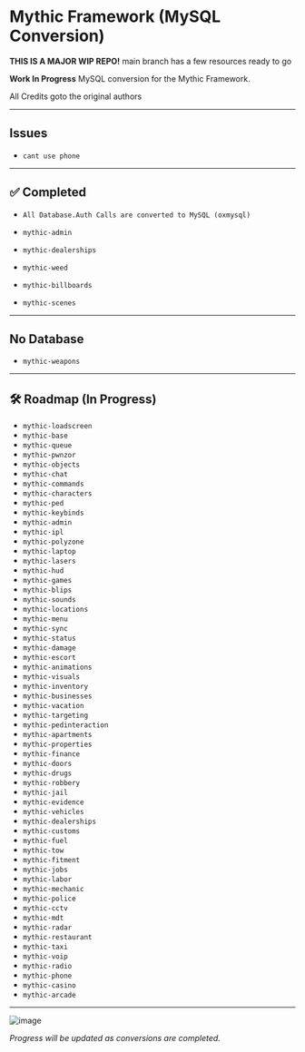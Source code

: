 # Mythic Framework (MySQL Conversion)

**THIS IS A MAJOR WIP REPO!** main branch has a few resources ready to go


**Work In Progress** MySQL conversion for the Mythic Framework.

All Credits goto the original authors

---

## Issues
- `cant use phone`


---

## ✅ Completed

- `All Database.Auth Calls are converted to MySQL (oxmysql)`

- `mythic-admin`
- `mythic-dealerships`
- `mythic-weed`
- `mythic-billboards`
- `mythic-scenes`

---


## No Database

- `mythic-weapons`

---

## 🛠️ Roadmap (In Progress)

- `mythic-loadscreen`
- `mythic-base`
- `mythic-queue`
- `mythic-pwnzor`
- `mythic-objects`
- `mythic-chat`
- `mythic-commands`
- `mythic-characters`
- `mythic-ped`
- `mythic-keybinds`
- `mythic-admin`
- `mythic-ipl`
- `mythic-polyzone`
- `mythic-laptop`
- `mythic-lasers`
- `mythic-hud`
- `mythic-games`
- `mythic-blips`
- `mythic-sounds`
- `mythic-locations`
- `mythic-menu`
- `mythic-sync`
- `mythic-status`
- `mythic-damage`
- `mythic-escort`
- `mythic-animations`
- `mythic-visuals`
- `mythic-inventory`
- `mythic-businesses`
- `mythic-vacation`
- `mythic-targeting`
- `mythic-pedinteraction`
- `mythic-apartments`
- `mythic-properties`
- `mythic-finance`
- `mythic-doors`
- `mythic-drugs`
- `mythic-robbery`
- `mythic-jail`
- `mythic-evidence`
- `mythic-vehicles`
- `mythic-dealerships`
- `mythic-customs`
- `mythic-fuel`
- `mythic-tow`
- `mythic-fitment`
- `mythic-jobs`
- `mythic-labor`
- `mythic-mechanic`
- `mythic-police`
- `mythic-cctv`
- `mythic-mdt`
- `mythic-radar`
- `mythic-restaurant`
- `mythic-taxi`
- `mythic-voip`
- `mythic-radio`
- `mythic-phone`
- `mythic-casino`
- `mythic-arcade`

---

![image](https://github.com/user-attachments/assets/e9392f39-d836-4467-a146-3e2fd6167778)


*Progress will be updated as conversions are completed.*
